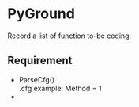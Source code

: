 # PyGround

Record a list of function to-be coding.

## Requirement

* ParseCfg()  
      .cfg example: Method = 1
*  

